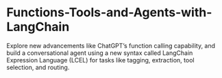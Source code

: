 # Functions-Tools-and-Agents-with-LangChain
Explore new advancements like ChatGPT’s function calling capability, and build a conversational agent using a new syntax called LangChain Expression Language (LCEL) for tasks like tagging, extraction, tool selection, and routing.
